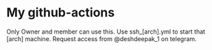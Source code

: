 # My github-actions
Only Owner and member can use this.
Use ssh_[arch].yml to start that [arch] machine.
Request access from @deshdeepak_1 on telegram.
